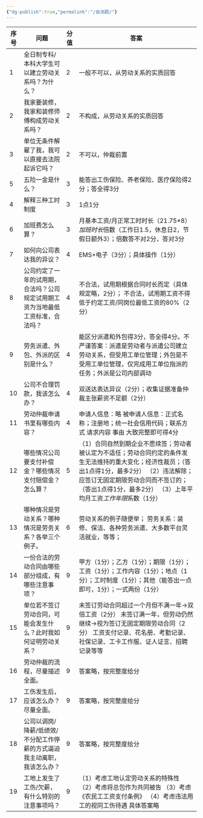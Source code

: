 ```yaml
---
{"dg-publish":true,"permalink":"/自测题/"}
---
```


| 序号  | 问题                                      | 分值  | 答案                                                                                                                                   |
| --- | --------------------------------------- | --- | ------------------------------------------------------------------------------------------------------------------------------------ |
| 1   | 全日制专科/本科大学生可以建立劳动关系吗？为什么？               | 2   | 一般不可以，从劳动关系的实质回答                                                                                                                     |
| 2   | 我家要装修，我家和装修师傅构成劳动关系吗？                   | 2   | 不构成，从劳动关系的实质回答                                                                                                                       |
| 3   | 单位无条件解雇了我，我可以直接去法院起诉它吗？                 | 2   | 不可以，仲裁前置                                                                                                                             |
| 5   | 五险一金是什么？                                | 3   | 能答出工伤保险、养老保险、医疗保险得2分；答全得3分                                                                                                           |
| 4   | 解释三种工时制度                                | 3   | 1点1分                                                                                                                                 |
| 6   | 加班费怎么算？                                 | 3   | 月基本工资/月正常工时时长（21.75*8）*加班时长*倍数（工作日1.5，休息日2，节假日额外3）；倍数答不对2分，答对3分                                                                      |
| 7   | 如何向公司表达我的异议？                            | 4   | EMS+电子（3分）；具体操作（1分）                                                                                                                  |
| 8   | 公司约定了一年的试用期，合法吗？公司规定试用期工资为当地最低工资标准，合法吗？ | 4   | 不合法，试用期根据合同时长而定（具体规定略，2分）； 不合法，试用期工资不得低于约定工资/同岗位最低工资的80%（2分）                                                                         |
| 9   | 劳务派遣、外包、外派的区别是什么？                       | 4   | 能区分派遣和外包得3分，答全得4分。不严谨答案：派遣是劳动者与派遣公司建立劳动关系，但受用工单位管理；外包是不受用工单位管理，仅完成用工单位指派的任务；外派是公司内部调动                                                |
| 10  | 公司不合理罚款，我该怎么办？                          | 4   | 双送达表达异议（2分）；收集证据准备仲裁主张薪资不足额（2分）                                                                                                      |
| 11  | 劳动仲裁申请书里有哪些内容？                          | 4   | 申请人信息：略 被申请人信息：正式名称；注册地；统一社会信用代码；联系方式 请求内容 事由 大致完整即可得4分                                                                              |
| 12  | 哪些情况公司要支付补偿金？哪些情况支付赔偿金？怎么算？             | 5   | （1）合同自然到期企业不愿续签；劳动者被认定为不适任；劳动合同约定的条件发生无法维持的重大变化；经济性裁员；（答出1点得1分，最多2分） （2）违法解除；应签订无固定期限劳动合同而不签订的；（答出1点得1分，最多2分） （3）上年平均月工资*工作年限*系数（1分） |
| 13  | 哪种情况是劳动关系？哪种情况是劳务关系？各举三个例子。             | 6   | 劳动关系的例子随便举； 劳务关系：装修、保洁、各种劳务派遣、大多数平台灵活就业，等等；                                                                                          |
| 14  | 一份合法的劳动合同由哪些部分组成，有哪些注意事项？               | 9   | 甲方（1分）；乙方（1分）；期限（1分）；工资（1分）；工作内容（1分）；地点（1分）；工时制度（1分）；其他（能答出一点即可，1分）；一式两份（1分）                                                         |
| 15  | 单位若不签订劳动合同，可能会发生什么？此时我如何证明劳动关系？         | 9   | 未签订劳动合同超过一个月但不满一年→双倍工资（2分） 未签订满一年，但劳动仍然继续→视为签订无固定期限劳动合同（2分） 工资支付记录、花名册、考勤记录、社保记录、工卡工作服、证人证言、招聘记录等等                                   |
| 16  | 劳动仲裁的流程，尽量描述全面。                         | 9   | 答案略，按完整度给分                                                                                                                           |
| 17  | 工伤发生后，应该怎么办？尽量全面。                       | 9   | 答案略，按完整度给分                                                                                                                           |
| 18  | 公司以调岗/降薪/低绩效/不分配工作停薪的方式逼迫我主动离职，我该怎么办？   | 9   | 答案略，按完整度给分                                                                                                                           |
| 19  | 工地上发生了工伤/欠薪，有什么特别的注意事项吗？                | 9   | （1）考虑工地认定劳动关系的特殊性 （2）考虑将总包作为共同被告 （3）考虑《农民工工资支付条例》 （4）考虑违法用工的视同工伤待遇 具体答案略                                                             |